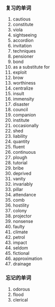 ###  复习的单词

1. cautious
2. constitute
3. viola
4. sightseeing
5. accordion
6. invitation
7. techniques
8. pensioner
9. bond
10. as a substitute for
11. exploit
12. brow
13. worthiness
14. centralize
15. insult
16. immensity
17. disaster
18. council
19. companion
20. institute
21. occasionally
22. shed
23. liability
24. quantity
25. fluent
26. continuous
27. plough
28. tutorial
29. bribe
30. deprived
31. vanity
32. invariably
33. pillar
34. attendance
35. comb
36. hostility
37. colony
38. projector
39. nonsense
40. faulty
41. climate
42. petrol
43. impact
44. seldom
45. fictional
46. approximation
47. drainage





### 忘记的单词

1. odorous
2. flood
3. clerical